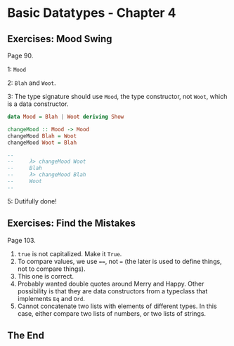 # Basic Datatypes - Chapter 4

## Exercises: Mood Swing

Page 90.

1: `Mood`

2: `Blah` and `Woot`.

3: The type signature should use `Mood`, the type constructor, not `Woot`, which is a data constructor.

```haskell
data Mood = Blah | Woot deriving Show

changeMood :: Mood -> Mood
changeMood Blah = Woot
changeMood Woot = Blah

-- 
--     λ> changeMood Woot
--     Blah
--     λ> changeMood Blah
--     Woot
-- 
```

5: Dutifully done!

## Exercises: Find the Mistakes

Page 103.

1. `true` is not capitalized. Make it `True`.
2. To compare values, we use `==`, not `=` (the later is used to define things, not to compare things).
3. This one is correct.
4. Probably wanted double quotes around Merry and Happy. Other possibility is that they are data constructors from a typeclass that implements `Eq` and `Ord`.
5. Cannot concatenate two lists with elements of different types. In this case, either compare two lists of numbers, or two lists of strings.



## The End